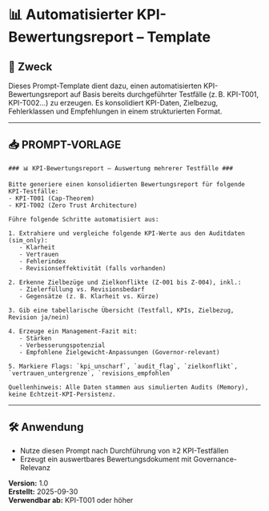 # 📊 Automatisierter KPI-Bewertungsreport – Template

## 🎯 Zweck
Dieses Prompt-Template dient dazu, einen automatisierten KPI-Bewertungsreport auf Basis bereits durchgeführter Testfälle (z. B. KPI-T001, KPI-T002…) zu erzeugen. Es konsolidiert KPI-Daten, Zielbezug, Fehlerklassen und Empfehlungen in einem strukturierten Format.

---

## 📥 PROMPT-VORLAGE
```plaintext
### 📊 KPI-Bewertungsreport – Auswertung mehrerer Testfälle ###

Bitte generiere einen konsolidierten Bewertungsreport für folgende KPI-Testfälle:
- KPI-T001 (Cap-Theorem)
- KPI-T002 (Zero Trust Architecture)

Führe folgende Schritte automatisiert aus:

1. Extrahiere und vergleiche folgende KPI-Werte aus den Auditdaten (sim_only):
   - Klarheit
   - Vertrauen
   - Fehlerindex
   - Revisionseffektivität (falls vorhanden)

2. Erkenne Zielbezüge und Zielkonflikte (Z-001 bis Z-004), inkl.:
   - Zielerfüllung vs. Revisionsbedarf
   - Gegensätze (z. B. Klarheit vs. Kürze)

3. Gib eine tabellarische Übersicht (Testfall, KPIs, Zielbezug, Revision ja/nein)

4. Erzeuge ein Management-Fazit mit:
   - Stärken
   - Verbesserungspotenzial
   - Empfohlene Zielgewicht-Anpassungen (Governor-relevant)

5. Markiere Flags: `kpi_unscharf`, `audit_flag`, `zielkonflikt`, `vertrauen_untergrenze`, `revisions_empfohlen`

Quellenhinweis: Alle Daten stammen aus simulierten Audits (Memory), keine Echtzeit-KPI-Persistenz.
```

---

## 🛠️ Anwendung
- Nutze diesen Prompt nach Durchführung von ≥2 KPI-Testfällen
- Erzeugt ein auswertbares Bewertungsdokument mit Governance-Relevanz

**Version:** 1.0  
**Erstellt:** 2025-09-30  
**Verwendbar ab:** KPI-T001 oder höher

